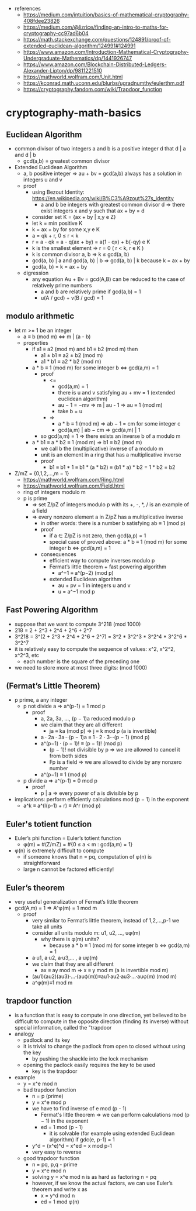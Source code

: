 * references
    * https://medium.com/intuition/basics-of-mathematical-cryptography-408fdee23826
    * https://medium.com/@lizrice/finding-an-intro-to-maths-for-cryptography-cc97ad6b04
    * https://math.stackexchange.com/questions/124891/proof-of-extended-euclidean-algorithm/124991#124991
    * https://www.amazon.com/Introduction-Mathematical-Cryptography-Undergraduate-Mathematics/dp/1441926747
    * https://www.amazon.com/Blockchain-Distributed-Ledgers-Alexander-Lipton/dp/9811221510
    * https://mathworld.wolfram.com/Unit.html
    * https://kconrad.math.uconn.edu/blurbs/ugradnumthy/eulerthm.pdf
    * https://cryptography.fandom.com/wiki/Trapdoor_function

# cryptography-math-basics

## Euclidean Algorithm
* common divisor of two integers a and b is a positive integer d that d | a and d | b
    * gcd(a,b) = greatest common divisor
* Extended Euclidean Algorithm
    * a, b positive integer => au + bv = gcd(a,b) always has a solution in integers u and v
    * proof
        * using Bezout Identity: https://en.wikipedia.org/wiki/B%C3%A9zout%27s_identity
            *  a and b be integers with greatest common divisor d => there exist integers x and y such that ax + by = d
        * consider set K = {ax + by | x,y e Z}
        * let k = min positive K
        * k = ax + by for some x,y e K
        * a = qk + r, 0 ≤ r < k
        * r = a - qk
            = a - q(ax + by)
            = a(1 - qx) + b(-qy) e K
        * k is the smallest element => r = 0 ( r < k, r e K )
        * k is common divisor a, b => k ≤ gcd(a, b)
        * gcd(a, b) | a and gcd(a, b) | b => gcd(a, b) | k because k = ax + by
        * gcd(a, b) = k = ax + by
    * digression
        * any equation Au + Bv = gcd(A,B) can be reduced to the case of relatively prime numbers
            * a and b are relatively prime if gcd(a,b) = 1
            * u(A / gcd) + v(B / gcd) = 1

## modulo arithmetic
* let m >= 1 be an integer
    * a ≡ b (mod m) <=> m | (a - b)
    * properties
        * if a1 ≡ a2 (mod m) and b1 ≡ b2 (mod m) then
            * a1 ± b1 ≡ a2 ± b2 (mod m)
            * a1 * b1 ≡ a2 * b2 (mod m)
        * a * b ≡ 1 (mod m) for some integer b <=> gcd(a,m) = 1
            * proof
                * <=
                    * gcd(a,m) = 1
                    * there is u and v satisfying au + mv = 1 (extended euclidean algorithm)
                    * au − 1 = −mv => m | au - 1 => au ≡ 1 (mod m)
                    * take b = u
                * =>
                    * a * b ≡ 1 (mod m) => ab − 1 = cm for some integer c
                    * gcd(a,m) | ab − cm => gcd(a,m) | 1
            * so gcd(a,m) = 1 => there exists an inverse b of a modulo m
        * a * b1 ≡ a * b2 ≡ 1 (mod m) => b1 ≡ b2 (mod m)
            * we call b the (multiplicative) inverse of a modulo m
            * unit is an element in a ring that has a multiplicative inverse
            * proof
                * b1 ≡ b1 * 1 ≡ b1 * (a * b2) ≡ (b1 * a) * b2 = 1 * b2 = b2
* Z/mZ = {0,1,2,...,m − 1}
    * https://mathworld.wolfram.com/Ring.html
    * https://mathworld.wolfram.com/Field.html
    * ring of integers modulo m
    * p is prime
        * => set Z/pZ of integers modulo p with its +, -, *, / is an example of a field
        * => every nonzero element a in Z/pZ has a multiplicative inverse
            * in other words: there is a number b satisfying ab ≡ 1 (mod p)
            * proof
                * if a ∈ Z/pZ is not zero, then gcd(a,p) = 1
                * special case of proved above: a * b ≡ 1 (mod m) for some integer b <=> gcd(a,m) = 1
            * consequences
                * efficient way to compute inverses modulo p
                * Fermat’s little theorem + fast powering algorithm
                    * a^−1 ≡ a^(p−2) (mod p)
                * extended Euclidean algorithm
                    * au + pv = 1 in integers u and v
                    * u = a^−1 mod p


## Fast Powering Algorithm
* suppose that we want to compute 3^218 (mod 1000)
* 218 = 2 + 2^3 + 2^4 + 2^6 + 2^7
* 3^218 = 3^(2 + 2^3 + 2^4 + 2^6 + 2^7) = 3^2 * 3^2^3 * 3^2^4 * 3^2^6 * 3^2^7
* it is relatively easy to compute the sequence of values: x^2, x^2^2, x^2^3, etc
    * each number is the square of the preceding one
* we need to store more at most three digits: (mod 1000)


## (Fermat’s Little Theorem)
* p prime, a any integer
    * p not divide a => a^(p-1) = 1 mod p
        * proof
            * a, 2a, 3a, ..., (p − 1)a reduced modulo p
            * we claim that they are all different
                * ja ≡ ka (mod p) => j ≡ k mod p (a is invertible)
            * a · 2a · 3a···(p − 1)a ≡ 1 · 2 · 3···(p − 1) (mod p)
            * a^(p−1) · (p − 1)! ≡ (p − 1)! (mod p)
                * (p − 1)! not divisible by p => we are allowed to cancel it from both sides
                * Fp is a field => we are allowed to divide by any nonzero number
            * a^(p−1) ≡ 1 (mod p)
    * p divide a => a^(p-1) = 0 mod p
        * proof
            * p | a => every power of a is divisible by p
* implications: perform efficiently calculations mod (p − 1) in the exponent
    * a^k ≡ a^(l(p-1) + r) ≡ A^r (mod p)

## Euler's totient function
* Euler’s phi function = Euler’s totient function
    * φ(m) = #(Z/mZ) = #{0 ≤ a < m : gcd(a,m) = 1}
* φ(n) is extremely difficult to compute
    * if someone knows that n = pq, computation of φ(n) is straightforward
    * large n cannot be factored efficiently!

## Euler’s theorem
* very useful generalization of Fermat’s little theorem
* gcd(A,m) = 1 => A^φ(m) = 1 mod m
    * proof
        * very similar to Fermat’s little theorem, instead of 1,2,...,p-1 we take all units
        * consider all units modulo m: u1, u2, ..., uφ(m)
            * why there is φ(m) units?
                * because a * b ≡ 1 (mod m) for some integer b <=> gcd(a,m) = 1
        * a·u1, a·u2, a·u3,... , a·uφ(m)
        * we claim that they are all different
            * ax ≡ ay mod m => x ≡ y mod m (a is invertible mod m)
        * (au1)(au2)(au3)·...·(auϕ(m))≡au1·au2·au3·...·auφ(m) (mod m)
        * a^φ(m)≡1 mod m

## trapdoor function
* is a function that is easy to compute in one direction, yet believed to be difficult to compute in the opposite
direction (finding its inverse) without special information, called the "trapdoor
* analogy
    * padlock and its key
    * it is trivial to change the padlock from open to closed without using the key
        * by pushing the shackle into the lock mechanism
    * opening the padlock easily requires the key to be used
        * key is the trapdoor
* example
    * y = x^e mod n
    * bad trapdoor function
        * n = p (prime)
        * y = x^e mod p
        * we have to find inverse of e mod (p - 1)
            * Fermat's little theorem => we can perform calculations mod (p − 1) in the exponent
            * ed = 1 mod (p - 1)
                * it is solvable (for example using extended Euclidean algorithm) if gdc(e, p-1) = 1
        * y^d = (x^e)^d = x^ed = x mod p-1
        * very easy to reverse
    * good trapdoor function
        * n = pq, p,q - prime
        * y = x^e mod n
        * solving y = x^e mod n is as hard as factoring n = pq
        * however, if we know the actual factors, we can use Euler’s theorem and write x as
            * x = y^d mod n
            * ed = 1 mod φ(n)
